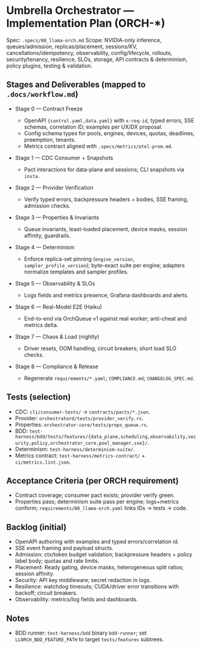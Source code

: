 # Umbrella Orchestrator — Implementation Plan (ORCH-*)

Spec: `.specs/00_llama-orch.md`
Scope: NVIDIA-only inference, queues/admission, replicas/placement, sessions/KV, cancellations/idempotency, observability, config/lifecycle, rollouts, security/tenancy, resilience, SLOs, storage, API contracts & determinism, policy plugins, testing & validation.

## Stages and Deliverables (mapped to `.docs/workflow.md`)

- Stage 0 — Contract Freeze
  - OpenAPI `{control.yaml,data.yaml}` with `x-req-id`, typed errors, SSE schemas, correlation ID; examples per UX/DX proposal.
  - Config schema types for pools, engines, devices, quotas, deadlines, preemption, tenants.
  - Metrics contract aligned with `.specs/metrics/otel-prom.md`.

- Stage 1 — CDC Consumer + Snapshots
  - Pact interactions for data-plane and sessions; CLI snapshots via `insta`.

- Stage 2 — Provider Verification
  - Verify typed errors, backpressure headers + bodies, SSE framing, admission checks.

- Stage 3 — Properties & Invariants
  - Queue invariants, least-loaded placement, device masks, session affinity, guardrails.

- Stage 4 — Determinism
  - Enforce replica-set pinning (`engine_version`, `sampler_profile_version`); byte-exact suite per engine; adapters normalize templates and sampler profiles.

- Stage 5 — Observability & SLOs
  - Logs fields and metrics presence; Grafana dashboards and alerts.

- Stage 6 — Real-Model E2E (Haiku)
  - End-to-end via OrchQueue v1 against real worker; anti-cheat and metrics delta.

- Stage 7 — Chaos & Load (nightly)
  - Driver resets, OOM handling, circuit breakers; short load SLO checks.

- Stage 8 — Compliance & Release
  - Regenerate `requirements/*.yaml`; `COMPLIANCE.md`; `CHANGELOG_SPEC.md`.

## Tests (selection)

- CDC: `cli/consumer-tests/` → `contracts/pacts/*.json`.
- Provider: `orchestratord/tests/provider_verify.rs`.
- Properties: `orchestrator-core/tests/props_queue.rs`.
- BDD: `test-harness/bdd/tests/features/{data_plane,scheduling,observability,security,policy,orchestrator_core,pool_manager,sse}/`.
- Determinism: `test-harness/determinism-suite/`.
- Metrics contract: `test-harness/metrics-contract/` + `ci/metrics.lint.json`.

## Acceptance Criteria (per ORCH requirement)

- Contract coverage; consumer pact exists; provider verify green.
- Properties pass; determinism suite pass per engine; logs+metrics conform; `requirements/00_llama-orch.yaml` links IDs → tests → code.

## Backlog (initial)

- OpenAPI authoring with examples and typed errors/correlation id.
- SSE event framing and payload structs.
- Admission: ctx/token budget validation; backpressure headers + policy label body; quotas and rate limits.
- Placement: Ready gating, device masks, heterogeneous split ratios; session affinity.
- Security: API key middleware; secret redaction in logs.
- Resilience: watchdog timeouts; CUDA/driver error transitions with backoff; circuit breakers.
- Observability: metrics/log fields and dashboards.

## Notes

- BDD runner: `test-harness/bdd` binary `bdd-runner`; set `LLORCH_BDD_FEATURE_PATH` to target `tests/features` subtrees.
